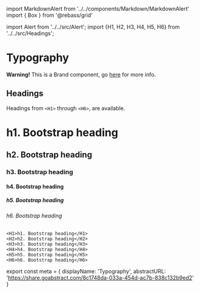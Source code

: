 import MarkdownAlert from '../../components/Markdown/MarkdownAlert'
import { Box } from '@rebass/grid'

import Alert from '../../src/Alert';
import {H1, H2, H3, H4, H5, H6} from '../../src/Headings';

# Typography

<MarkdownAlert warning>
  <strong>Warning!</strong> This is a Brand component, go <a href="https://brand.transferwise.com/typography-intro/">here</a> for more info.
</MarkdownAlert>

## Headings

Headings from `<H1>` through `<H6>`, are available.

<Box mb={3}>
  <H1>h1. Bootstrap heading</H1>
  <H2>h2. Bootstrap heading</H2>
  <H3>h3. Bootstrap heading</H3>
  <H4>h4. Bootstrap heading</H4>
  <H5>h5. Bootstrap heading</H5>
  <H6>h6. Bootstrap heading</H6>
</Box>

```
<H1>h1. Bootstrap heading</H1>
<H2>h2. Bootstrap heading</H2>
<H3>h3. Bootstrap heading</H3>
<H4>h4. Bootstrap heading</H4>
<H5>h5. Bootstrap heading</H5>
<H6>h6. Bootstrap heading</H6>
```

export const meta = {
  displayName: 'Typography',
  abstractURL: 'https://share.goabstract.com/8c1748da-033a-454d-ac7b-838c132b9ed2'
}
